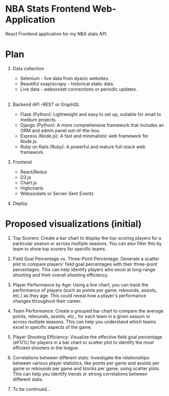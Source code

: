 # NBA Stats Frontend Web-Application
React Frontend application for my NBA stats API.

# Plan

1. Data collection 
	- Selenium - live data from dyanic websites.
	- Beautiful soap/scrapy - historical static data.
	- Live data - websocket connections or periodic updates.  
&nbsp;  

2. Backend API
	-REST or GraphQL
	- Flask (Python): Lightweight and easy to set up, suitable for small to medium projects.
	- Django (Python): A more comprehensive framework that includes an ORM and admin panel out-of-the-box.
	- Express (Node.js): A fast and minimalistic web framework for Node.js.
	- Ruby on Rails (Ruby): A powerful and mature full-stack web framework.
&nbsp;  

3. Frontend
	- React/Redux
	- D3.js
	- Chart.js
	- Highcharts
	- Websockets or Server-Sent Events
&nbsp;  
4. Deploy


# Proposed visualizations (initial)

1. Top Scorers: Create a bar chart to display the top-scoring players for a particular season or across multiple seasons. You can also filter this by team to show top scorers for specific teams.

2. Field Goal Percentage vs. Three-Point Percentage: Generate a scatter plot to compare players' field goal percentages with their three-point percentages. This can help identify players who excel at long-range shooting and their overall shooting efficiency.

3. Player Performance by Age: Using a line chart, you can track the performance of players (such as points per game, rebounds, assists, etc.) as they age. This could reveal how a player's performance changes throughout their career.

4. Team Performance: Create a grouped bar chart to compare the average points, rebounds, assists, etc., for each team in a given season or across multiple seasons. This can help you understand which teams excel in specific aspects of the game.

5. Player Shooting Efficiency: Visualize the effective field goal percentage (eFG%) for players in a bar chart or scatter plot to identify the most efficient shooters in the league.

6. Correlations between different stats: Investigate the relationships between various player statistics, like points per game and assists per game or rebounds per game and blocks per game, using scatter plots. This can help you identify trends or strong correlations between different stats.

7. To be continued...
